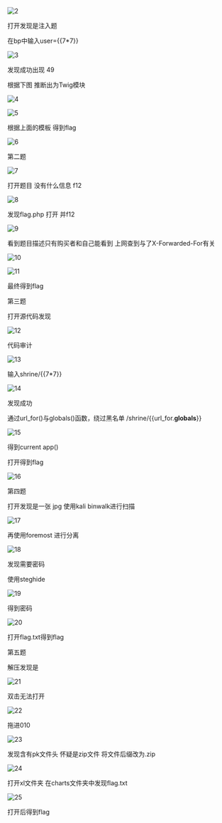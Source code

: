 ![2](./cbs-ps/2.png)

打开发现是注入题

在bp中输入user={{7*7}}

![3](./cbs-ps/3.png)

发现成功出现 49

根据下图  推断出为Twig模块

![4](./cbs-ps/4.png)

![5](./cbs-ps/5.png)

根据上面的模板 得到flag

![6](./cbs-ps/6.png)



第二题

![7](./cbs-ps/7.png)

打开题目 没有什么信息 f12

![8](./cbs-ps/8.png)

发现flag.php 打开 并f12

![9](./cbs-ps/9.png)

看到题目描述只有购买者和自己能看到 上网查到与了X-Forwarded-For有关

![10](./cbs-ps/10.png)

![11](./cbs-ps/11.png)

最终得到flag

第三题

打开源代码发现

![12](./cbs-ps/12.png)

代码审计

![13](./cbs-ps/13.png)

输入shrine/{{7*7}}

![14](./cbs-ps/14.png)

发现成功 

通过url_for()与globals()函数，绕过黑名单    /shrine/{{url_for.__globals__}}

![15](./cbs-ps/15.png)

得到current app()

打开得到flag

![16](./cbs-ps/16.png)

第四题

打开发现是一张 jpg 使用kali binwalk进行扫描

![17](./cbs-ps/17.png)

再使用foremost 进行分离

![18](./cbs-ps/18.png)

发现需要密码

使用steghide 

![19](./cbs-ps/19.png)

得到密码

![20](./cbs-ps/20.png)

打开flag.txt得到flag

第五题

解压发现是

![21](./cbs-ps/21.png)

双击无法打开

![22](./cbs-ps/22.png)

拖进010

![23](./cbs-ps/23.png)

发现含有pk文件头 怀疑是zip文件 将文件后缀改为.zip

![24](./cbs-ps/24.png)

打开xl文件夹 在charts文件夹中发现flag.txt

![25](./cbs-ps/25.png)

打开后得到flag